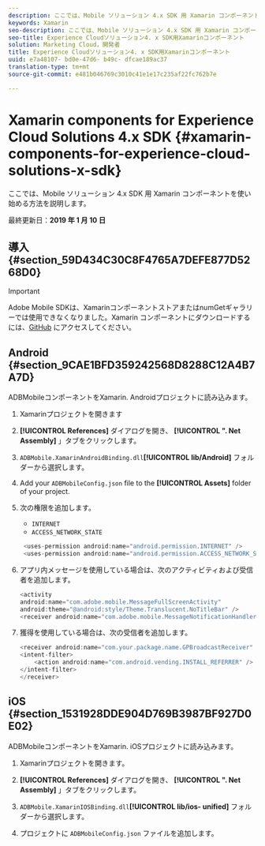 ```yaml
---
description: ここでは、Mobile ソリューション 4.x SDK 用 Xamarin コンポーネントを使い始める方法を説明します。
keywords: Xamarin
seo-description: ここでは、Mobile ソリューション 4.x SDK 用 Xamarin コンポーネントを使い始める方法を説明します。
seo-title: Experience Cloudソリューション4. x SDK用Xamarinコンポーネント
solution: Marketing Cloud，開発者
title: Experience Cloudソリューション4. x SDK用Xamarinコンポーネント
uuid: e7a48107- bd0e-47d6- b49c- dfcae189ac37
translation-type: tm+mt
source-git-commit: e481b046769c3010c41e1e17c235af22fc762b7e

---
```



# Xamarin components for Experience Cloud Solutions 4.x SDK {#xamarin-components-for-experience-cloud-solutions-x-sdk}

ここでは、Mobile ソリューション 4.x SDK 用 Xamarin コンポーネントを使い始める方法を説明します。

最終更新日：**2019 年 1 月 10 日**

## 導入 {#section_59D434C30C8F4765A7DEFE877D5268D0}

>[!IMPORTANT]
>
>Adobe Mobile SDKは、XamarinコンポーネントストアまたはnumGetギャラリーでは使用できなくなりました。Xamarin コンポーネントにダウンロードするには、[GitHub](https://github.com/Adobe-Marketing-Cloud/mobile-services) にアクセスしてください。


## Android {#section_9CAE1BFD359242568D8288C12A4B7A7D}

ADBMobileコンポーネントをXamarin. Androidプロジェクトに読み込みます。

1. Xamarinプロジェクトを開きます

1. **[!UICONTROL References]** ダイアログを開き、 **[!UICONTROL ". Net Assembly]** 」タブをクリックします。

1. `ADBMobile.XamarinAndroidBinding.dll`**[!UICONTROL lib/Android]** フォルダーから選択します。

1. Add your `ADBMobileConfig.json` file to the **[!UICONTROL Assets]** folder of your project.

1. 次の権限を追加します。

   * `INTERNET`
   * `ACCESS_NETWORK_STATE`
   ```java
    <uses-permission android:name="android.permission.INTERNET" />
    <uses-permission android:name="android.permission.ACCESS_NETWORK_STATE" />
   ```

1. アプリ内メッセージを使用している場合は、次のアクティビティおよび受信者を追加します。

   ```java
   <activity 
   android:name="com.adobe.mobile.MessageFullScreenActivity" 
   android:theme="@android:style/Theme.Translucent.NoTitleBar" />
   <receiver android:name="com.adobe.mobile.MessageNotificationHandler" />
   ```

1. 獲得を使用している場合は、次の受信者を追加します。

   ```java
   <receiver android:name="com.your.package.name.GPBroadcastReceiver" android:exported="true">
   <intent-filter>
       <action android:name="com.android.vending.INSTALL_REFERRER" />
   </intent-filter>
   </receiver>
   ```

## iOS {#section_1531928DDE904D769B3987BF927D0E02}

ADBMobileコンポーネントをXamarin. iOSプロジェクトに読み込みます。

1. Xamarinプロジェクトを開きます。
1. **[!UICONTROL References]** ダイアログを開き、 **[!UICONTROL ". Net Assembly]** 」タブをクリックします。

1. `ADBMobile.XamarinIOSBinding.dll`**[!UICONTROL lib/ios- unified]** フォルダーから選択します。

1. プロジェクトに `ADBMobileConfig.json` ファイルを追加します。


